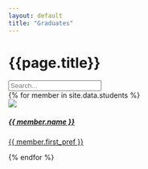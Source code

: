 ```yaml
---
layout: default
title: "Graduates"
---
```


<div class="container mt-4">
	<h1 class="mb-3">{{page.title}}</h1>
	<input id="graduateSearch" type="search" class="form-control mb-2" placeholder="Search..." aria-label="Search">
	<div id="item-container" class="row">
		{% for member in site.data.students %}
		<div class="search-item col-md-4 p-2 text-center" aria-label="{{ member.name }}">
			<a href="{{ member.linkedin }}">
				<div class="card text-white card-dark">
					<div class="card-body">
						<img src="/assets/images/graduates/{{ member.image }}" loading="lazy" class="p-3 w-75 rounded-circle">
						<h5 class="card-title ala-font">{{ member.name }}</h5>
						<p class="card-text">{{ member.first_pref }}</p>
					</div>
				</div>
			</a>
		</div>
		{% endfor %}
	</div>
</div>

<script>
const searchBar = document.getElementById("graduateSearch");
const container = document.getElementById("item-container");
const people = Array.from(document.getElementsByClassName("search-item"));

// No search bar is complete without an overengineered ranking system
searchBar.addEventListener("input", (e) => {
	const query = e.target.value.toLowerCase().trim();
	
	people.forEach((person) => {
		// Get names from aria-label
		const name = person.getAttribute("aria-label").toLowerCase().trim();
		// Split by words, e.g. "Hallam Roberts" => ["Hallam", "Roberts"]
		const words = name.match(/\w+/g);

		person.score = 0;
		for (let i = 0; i < words.length; ++i) {
			const word = words[i];
			// startsWith is better than fuzzy search since it gives predictable results
			// E.g. "Ru" matches "Ruben" instead of "Trung Hieu"
			if (word.startsWith(query)) {
				// Rank based on how close the word is to the start of the name
				// E.g. "R" orders "Ruben Luzaic" before "Hallam Roberts"
				person.score += 1 - ((i + 1) / words.length);
			}
		}

		// Hide non-matching results
		person.style.display = person.score === 0 ? "none" : "block";
	});
	
	people.sort((a, b) => {
		const diff = b.score - a.score;
		// Sort alphabetically when names have the same score
		return diff === 0
			? a.getAttribute("aria-label").localeCompare(b.getAttribute("aria-label"))
			: diff;
	}).forEach(elem => container.appendChild(elem));
});
</script>
